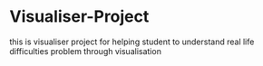 # Visualiser-Project
this is visualiser project for helping student to understand real life difficulties problem through visualisation
